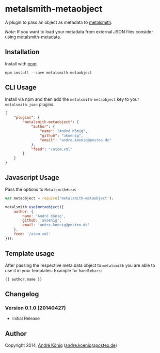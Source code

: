 # metalsmith-metaobject

A plugin to pass an object as metadata to [metalsmith](http://www.metalsmith.io/).

_Note:_ If you want to load your metadata from external JSON files consider using [metalsmith-metadata](https://github.com/segmentio/metalsmith-metadata/).

## Installation

Install with [npm](https://npmjs.org/package/metalsmith-metaobject).

    npm install --save metalsmith-metaobject

## CLI Usage

  Install via npm and then add the `metalsmith-metaobject` key to your `metalsmith.json` plugins.

```json
{
    "plugins": {
        "metalsmith-metaobject": {
            "author": {
                "name": "André König",
                "github": "akoenig",
                "email": "andre.koenig@posteo.de"
            },
            "feed": "/atom.xml"
        }
    }
}
```

## Javascript Usage

  Pass the options to `Metalsmith#use`:

```js
var metaobject = require('metalsmith-metaobject');

metalsmith.use(metaobject({
    author: {
        name: 'André König',
        github: 'akoenig',
        email: 'andre.koenig@posteo.de'
    },
    feed: '/atom.xml'
}));
```

## Template usage

After passing the respective meta data object to `metalsmith` you are able to use it in your templates: Example for `handlebars`:

    {{ author.name }}

## Changelog

### Version 0.1.0 (20140427)

- Initial Release

## Author

Copyright 2014, [André König](http://) (andre.koenig@posteo.de)
